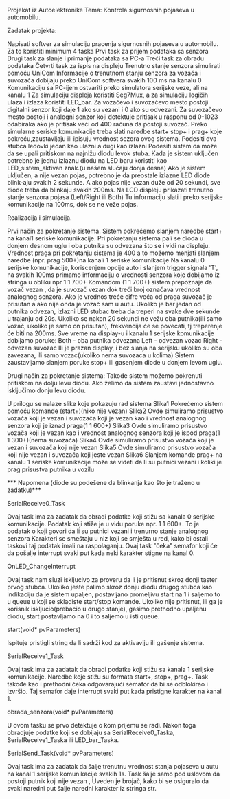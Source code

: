 Projekat iz Autoelektronike
Tema: Kontrola sigurnosnih pojaseva u automobilu.

Zadatak projekta:

Napisati softver za simulaciju pracenja sigurnosnih pojaseva u automobilu. 
Za to koristiti minimum 4 taska
Prvi task za prijem podataka sa senzora
Drugi task za slanje i primanje podataka sa PC-a
Treći task za obradu podataka
Četvrti task za ispis na displeju
Trenutno stanje senzora simulirati pomoću UniCom
Informacije o trenutnom stanju senzora za vozača i suvozača dobijaju preko UniCom softvera svakih 100 ms na kanalu 0
Komunikaciju sa PC-ijem ostvariti preko simulatora serijske veze, ali na kanalu 1
Za simulaciju displeja koristiti Seg7Mux, a za simulaciju logičih ulaza i izlaza koristiti LED_bar. 
Za vozačevo i suvozačevo mesto postoji digitalni senzor koji daje 1 ako su vezani i 0 ako su odvezani.
Za suvozačevo mesto postoji i analogni senzor koji detektuje pritisak u rasponu od 0-1023 odabiraka ako je pritisak veći od 400 računa da postoji suvozač.
Preko simularne seriske komunikacije treba slati naredbe start+ stop+ i prag+ koje pokreću,zaustavljaju ili ipisuju vrednost sezora ovog sistema.
Podesiti dva stubca ledovki jedan kao ulazni a dugi kao izlazni
Podesiti sistem da može da se upali pritiskom na najnižu diodu levok stuba.
Kada je sistem uključen potrebno je jednu izlaznu diodu na LED baru koristiti kao LED_sistem_aktivan znak.(u našem slučaju donja desna)
Ako je sistem uključen, a nije vezan pojas, potrebno je da preostale izlazne LED diode blink-aju svakih 2 sekunde. 
A ako pojas nije vezan duže od 20 sekundi, sve diode treba da blinkaju svakih 200ms.
Na LCD displeju prikazati trenutno stanje senzora pojasa  (Left/Right ili Both)
Tu informaciju slati i preko serijske komunikacije na 100ms, dok se ne veže pojas. 

Realizacija i simulacija.


Prvi način za pokretanje sistema.
Sistem pokrećemo slanjem naredbe start+ na kanal1 seriske komunikacije.
Pri pokretanju sistema pali se dioda u donjem desnom uglu i oba putnika su odvezana što se i vidi na displeju.
Vrednost praga pri pokretanju sistema je 400 a to možemo menjati slanjem naredbe (npr. prag 500+)na kanali 1 seriske komunikacije
Na kanalu 0 serijske komunikacije, koriscenjem opcije auto i slanjem trigger signala 'T', na svakih 100ms primamo informaciju o vrednosti senzora koje dobijamo iz
stringa u obliku npr 1 1 700+
Komandom (1 1 700+) sistem prepoznaje da vozač vezan , da je suvozač vezan dok treći broj označava vrednost analognog senzora.
Ako je vrednos treće cifre veća od praga suvozač je prisutan a ako nije onda je vozač sam u autu.
Ukoliko je bar jedan od putnika odvezan, izlazni LED stubac treba da treperi na svake dve sekunde u trajanju od 20s. 
Ukoliko se nakon 20 sekundi ne vežu oba putnika(ili samo vozač, ukoliko je samo on prisutan), frekvencija će se povecati, tj treperenje će biti na 200ms.
Sve vreme na display-u i kanalu 1 serijske komunikacije dobijamo poruke:
Both - oba putnika odvezana
Left - odvezan vozac
Right - odvezan suvozac
Ili je prazan display, i bez slanja na serijsku ukoliko su oba zavezana, ili samo vozac(ukoliko nema suvozaca u kolima)
Sistem zaustavljamo slanjem poruke stop+ ili gasenjem diode u donjem levom uglu.

Drugi način za pokretanje sistema:
Takođe sistem možemo pokrenuti pritiskom na dolju levu diodu.
Ako želimo da sistem zaustavi jednostavno isključimo donju levu diodu.


U prilogu se nalaze slike koje pokazuju rad sistema
Slika1 Pokrećemo sistem pomoću komande (start+)(niko nije vezan)
Slika2 Ovde simuliramo prisustvo vozača koji je vezan i suvozača koji je vezan kao i vrednost analognog senzora koji je iznad praga(1 1 600+)
Slika3 Ovde simuliramo prisustvo vozača koji je vezan  kao i vrednost analognog senzora koji je ispod praga(1 1 300+)(nema suvozača)
Slika4 Ovde simuliramo prisustvo vozača koji je vezan i suvozača koji nije vezan
Slika5 Ovde simuliramo prisustvo vozača koji nije vezan i suvozača koji jeste vezan
Slika6 Slanjem komande prag+ na kanalu 1 seriske komunikacije može se videti da li su putnici vezani i koliki je prag prisustva putnika u vozilu

*** Napomena (diode su podešene da blinkanja kao što je traženo u zadatku)***

SerialReceive0_Task

Ovaj task ima za zadatak da obradi podatke koji stižu sa kanala 0 serijske komunikacije. 
Podatak koji stiže je u vidu poruke npr. 1 1 600+. To je podatak o koji govori da li su putnici vezani i trenurno stanje analognog senzora
Karakteri se smeštaju u niz koji se smješta u red, kako bi ostali taskovi taj podatak imali na raspolaganju.
 Ovaj task "čeka" semafor koji će da pošalje interrupt svaki put kada neki karakter stigne na kanal 0.

OnLED_ChangeInterrupt

Ovaj task nam sluzi iskljucivo za proveru da li je pritisnut skroz donji taster prvog stubca.
 Ukoliko jeste palimo skroz donju diodu drugog stubca kao indikaciju da je sistem upaljen, 
postavljano promeljivu start na 1 i saljemo to u queue u koji se skladiste start/stop komande. 
Ukoliko nije pritisnut, ili ga je korisnik iskljucio(prebacio u drugo stanje),
 gasimo prethodno upaljenu diodu, start postavljamo na 0 i to saljemo u isti queue.

start(void* pvParameters)

Ispituje pristigli string da li sadrži kod za aktivaviju ili gašenje sistema.

SerialReceive1_Task

Ovaj task ima za zadatak da obradi podatke koji stižu sa kanala 1 serijske komunikacije. 
Naredbe koje stižu su formata start+, stop+, prag+. Task takođe kao i prethodni čeka odgovarajući semafor da bi se odblokirao i izvršio. 
Taj semafor daje interrupt svaki put kada pristigne karakter na kanal 1.

obrada_senzora(void* pvParameters)

U ovom tasku se prvo detektuje o kom prijemu se radi. 
Nakon toga obradjuje podatke koji se dobijaju sa SerialReceive0_Taska, SerialReceive1_Taska ili LED_bar_Taska.

SerialSend_Task(void* pvParameters)

Ovaj task ima za zadatak da šalje trenutnu vrednost stanja pojaseva u autu na kanal 1 serijske komunikacije svakih 1s.
Task šalje samo pod uslovom da postoji putnik koji nije vezan , 
Uveden je brojač, kako bi se osiguralo da svaki naredni put šalje naredni karakter iz stringa str.




